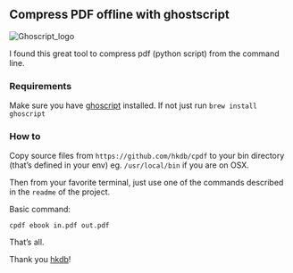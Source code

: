 ## Compress PDF offline with ghostscript

![Ghoscript_logo](https://www.ghostscript.com/images/logos/ghostscript-plus-text.png)

I found this great tool to compress pdf (python script) from the command line.

### Requirements
Make sure you have [ghoscript][ghoscript] installed. If not just run `brew install ghoscript`

### How to
Copy source files from `https://github.com/hkdb/cpdf` to your bin directory (that’s defined in your env) eg. `/usr/local/bin` if you are on OSX.

Then from your favorite terminal, just use one of the commands described in the `readme` of the project.

Basic command:
```
cpdf ebook in.pdf out.pdf
```

That’s all.

Thank you [hkdb][hkdb]!


[hkdb]: https://github.com/hkdb
[ghoscript]: https://www.ghostscript.com
